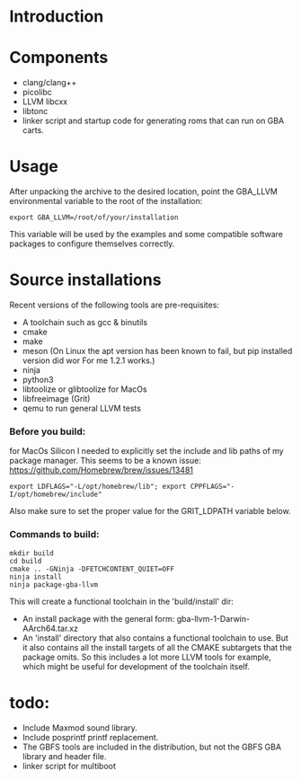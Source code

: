 # Introduction

# Components

- clang/clang++
- picolibc
- LLVM libcxx
- libtonc
- linker script and startup code for generating roms that can run on GBA carts.


# Usage

After unpacking the archive to the desired location, point the GBA_LLVM environmental variable to the root of the installation:

    export GBA_LLVM=/root/of/your/installation

This variable will be used by the examples and some compatible software packages to configure themselves correctly.


# Source installations

Recent versions of the following tools are pre-requisites:
* A toolchain such as gcc & binutils
* cmake
* make
* meson (On Linux the apt version has been known to fail, but pip installed version did wor  For me 1.2.1 works.)
* ninja
* python3
* libtoolize or glibtoolize for MacOs
* libfreeimage (Grit)
* qemu to run general LLVM tests

### Before you build:

for MacOs Silicon I needed to explicitly set the include and lib paths of my
package manager. This seems to be a known issue:
https://github.com/Homebrew/brew/issues/13481

    export LDFLAGS="-L/opt/homebrew/lib"; export CPPFLAGS="-I/opt/homebrew/include"

Also make sure to set the proper value for the GRIT_LDPATH variable below.

### Commands to build:

    mkdir build
    cd build
    cmake .. -GNinja -DFETCHCONTENT_QUIET=OFF
    ninja install
    ninja package-gba-llvm

This will create a functional toolchain in the 'build/install' dir:

- An install package with the general form: gba-llvm-1-Darwin-AArch64.tar.xz
- An 'install' directory that also contains a functional toolchain to use. But
  it also contains all the install targets of all the CMAKE subtargets that the
  package omits. So this includes a lot more LLVM tools for example, which might
  be useful for development of the toolchain itself.


# todo:

- Include Maxmod sound library.
- Include posprintf printf replacement.
- The GBFS tools are included in the distribution, but not the GBFS GBA library
  and header file.
- linker script for multiboot